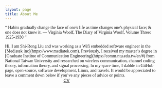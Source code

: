 ```yaml
---
layout: page
title: About Me
---
```


<!-- Quote  -->
<p class="message" style="font-family:cursive"><q>
Habits gradually change the face of one's life as time changes one's physical face; & one does not know it. ― Virginia Woolf, The Diary of Virginia Woolf, Volume Three: 1925-1930
</q></p>

<!-- Introduction  -->
<span style="font-family:serif" >
Hi, I am Shi-Rong Liu and was working as a Wifi embedded software engineer in the [Mediatek inc](https://www.mediatek.com). Previously, I received my master’s degree in [Graduate Institue of Communication Engineering](https://comm.ntu.edu.tw/en/#) from National Taiwan University and researched on wireless communication, channel coding theory, information theory, and signal processing.
</span>

<span style="font-family:serif" >
In my spare time, I dabble in GitHub page, open-source, software development, Linux, and travels.
</span>

<span style="font-family:serif" >
It would be appreciated to leave a comment down below if you’ve any pieces of advice or points.
</span>

<!-- Icon Link -->
<div style="text-align: center;">
<a style="margin-right: 20px;" href="https://app.hubspot.com/documents/4819050/view/28222594?accessId=94688e" target="_blank" title="Curriculum vitae" class="x1"><i class="far fa-file-alt fa-2x" style="cursor: pointer"></i>CV</a>
<a style="margin-right: 20px;" href="mailto:qazqazqaz850@gmail.com" target="_blank" title="Email Page" class="x1"><i class="far fa-envelope fa-2x" style="cursor: pointer"></i></a>
<a style="margin-right: 20px;" href="https://github.com/s311354" target="_blank" title="Github Page" class="x1"><i class="fab fa-github fa-2x" style="cursor: pointer"></i></a>
<a style="margin-right: 20px;" href="https://www.instagram.com/liulouis0419" target="_blank" title="Instagram Page" class="x1"><i class="fab fa-instagram fa-2x" style="cursor: pointer"></i></a>
<a style="margin-right: 20px;" href="https://www.linkedin.com/in/shirongliu/" target="_blank" title="Linkedin Page" class="x1"><i class="fab fa-linkedin fa-2x" style="cursor: pointer"></i></a>
</div>

